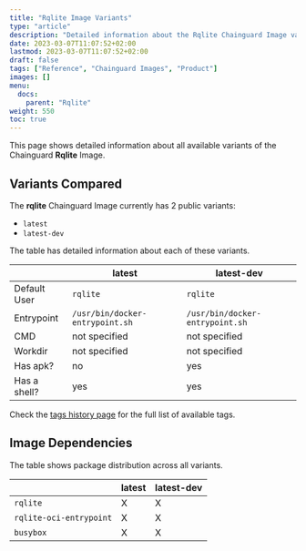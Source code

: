 ```yaml
---
title: "Rqlite Image Variants"
type: "article"
description: "Detailed information about the Rqlite Chainguard Image variants"
date: 2023-03-07T11:07:52+02:00
lastmod: 2023-03-07T11:07:52+02:00
draft: false
tags: ["Reference", "Chainguard Images", "Product"]
images: []
menu:
  docs:
    parent: "Rqlite"
weight: 550
toc: true
---
```


This page shows detailed information about all available variants of the Chainguard **Rqlite** Image.

## Variants Compared
The **rqlite** Chainguard Image currently has 2 public variants: 

- `latest`
- `latest-dev`

The table has detailed information about each of these variants.

|              | latest                          | latest-dev                      |
|--------------|---------------------------------|---------------------------------|
| Default User | `rqlite`                        | `rqlite`                        |
| Entrypoint   | `/usr/bin/docker-entrypoint.sh` | `/usr/bin/docker-entrypoint.sh` |
| CMD          | not specified                   | not specified                   |
| Workdir      | not specified                   | not specified                   |
| Has apk?     | no                              | yes                             |
| Has a shell? | yes                             | yes                             |

Check the [tags history page](/chainguard/chainguard-images/reference/rqlite/tags_history/) for the full list of available tags.
## Image Dependencies
The table shows package distribution across all variants.

|                         | latest | latest-dev |
|-------------------------|--------|------------|
| `rqlite`                | X      | X          |
| `rqlite-oci-entrypoint` | X      | X          |
| `busybox`               | X      | X          |
